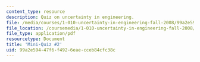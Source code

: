 ```yaml
---
content_type: resource
description: Quiz on uncertainty in engineering.
file: /media/courses/1-010-uncertainty-in-engineering-fall-2008/99a2e59447f6f4926eaecceb84cfc38c_mini_quiz_2.pdf
file_location: /coursemedia/1-010-uncertainty-in-engineering-fall-2008/99a2e59447f6f4926eaecceb84cfc38c_mini_quiz_2.pdf
file_type: application/pdf
resourcetype: Document
title: 'Mini-Quiz #2'
uid: 99a2e594-47f6-f492-6eae-cceb84cfc38c
---
```

